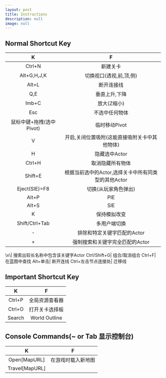 ```yaml
---
layout: post
title: Instructions
description: null
image: null
---
```


Normal Shortcut Key
---


|K|F|
|:---:| :---:|
|Ctrl+N| 新建关卡
|Alt+G,H,J,K| 切换视口(透视,前,顶,侧)
|Alt+L| 断开连接线
|Q,E| 垂直上升,下降
|Imb+C| 放大(Z缩小)
|Esc| 不选中任何物体
|鼠标中键+拖拽(选中Pivot)| 临时移动Pivot
|V| 开启,关闭位置吸附(这能直接吸附关卡中其他物体)
|H| 隐藏选中Actor
|Ctrl+H| 取消隐藏所有物体
|Shift+E| 根据当前选中的Actor,选择关卡中所有同类型的其他Actor
|Eject(SIE)=F8| 切换(从玩家角色弹出)
|Alt+P| PIE
|Alt+S| SIE
|K| 保持模拟改变
|Shift/Ctrl+Tab| 多用户端切换
-| 排除和特定关键字匹配的Actor
+| 强制搜索和关键字完全匹配的Actor
\\x\\| 搜索出较长名称中包含该关键字Actor
Ctrl/Shift+G| 组合/取消组合
Ctrl+F| 在蓝图中查找
Alt+单击| 断开连线
Ctrl+左击节点连接处| 迁移线




Important Shortcut Key
---

|K|F|
|:---:| :---:|
|Ctrl+P| 全局资源查看器
|Ctrl+O| 打开关卡选择板
|Search| World Outline


Console Commands(~ or Tab 显示控制台)
---

|K|F|
|:---:| :---:|
|Open[MapURL]| 在游戏时载入新地图
|Travel[MapURL]| 


